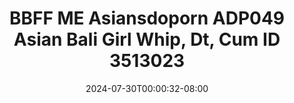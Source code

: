 --- 
title: "BBFF ME  Asiansdoporn  ADP049 Asian Bali Girl Whip, Dt, Cum ID 3513023"
description: "streaming  video bokep BBFF ME  Asiansdoporn  ADP049 Asian Bali Girl Whip, Dt, Cum ID 3513023 terbaru full vidio terbaru"
date: 2024-07-30T00:00:32-08:00
file_code: "s78ienneh1z7"
draft: false
cover: "ydngvf9bfi7i5j53.jpg"
tags: ["BBFF", "Asiansdoporn", "Asian", "Bali", "Girl", "Cum", "bokep-indo", "bokep-viral", "bokep-ig"]
length: 855
fld_id: "1483176"
foldername: "Asiansdoporn 1"
categories: ["Asiansdoporn 1"]
views: 0
---